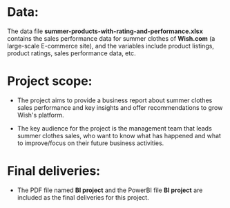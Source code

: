 # Data:

The data file **summer-products-with-rating-and-performance.xlsx** contains the sales performance data for summer clothes of **Wish.com** (a large-scale E-commerce site), and the variables include product listings, product ratings, sales performance data, etc. 

# Project scope: 

- The project aims to provide a business report about summer clothes sales performance and key insights and offer recommendations to grow Wish's platform. 

- The key audience for the project is the management team that leads summer clothes sales, who want to know what has happened and what to improve/focus on their future business activities.

# Final deliveries: 

- The PDF file named **BI project** and the PowerBI file **BI project** are included as the final deliveries for this project. 
